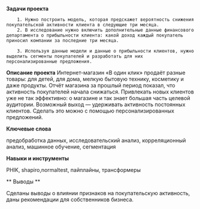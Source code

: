 **Задачи проекта**

        1. Нужно построить модель, которая предскажет вероятность снижения покупательской активности клиента в следующие три месяца.
        2. В исследование нужно включить дополнительные данные финансового департамента о прибыльности клиента: какой доход каждый покупатель приносил компании за последние три месяца.
        
        3. Используя данные модели и данные о прибыльности клиентов, нужно выделить сегменты покупателей и разработать для них персонализированные предложения. 

**Описание проекта**
Интернет-магазин «В один клик» продаёт разные товары: для детей, для дома, мелкую бытовую технику, косметику и даже продукты. Отчёт магазина за прошлый период показал, что активность покупателей начала снижаться. Привлекать новых клиентов уже не так эффективно: о магазине и так знает большая часть целевой аудитории. Возможный выход — удерживать активность постоянных клиентов. Сделать это можно с помощью персонализированных предложений.


**Ключевые слова**

предобработка данных, исследовательский анализ, корреляционный анализ, машинное обучение, сегментация


**Навыки и инструменты**

PHIK, shapiro,normaltest, пайплайны, трансформеры

** Выводы **

Сделаны выводы о влиянии признаков на покупательскую активность, даны рекомендации для собственников бизнеса.  
